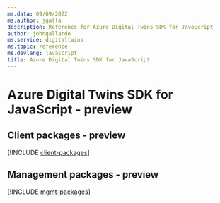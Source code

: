 ```yaml
---
ms.data: 09/09/2022
ms.author: jgalla
description: Reference for Azure Digital Twins SDK for JavaScript
author: johngallardo
ms.service: digitaltwins
ms.topic: reference
ms.devlang: javascript
title: Azure Digital Twins SDK for JavaScript
---
```

# Azure Digital Twins SDK for JavaScript - preview

## Client packages - preview
[!INCLUDE [client-packages](digital-twins-client-index.md)]
## Management packages - preview
[!INCLUDE [mgmt-packages](digital-twins-mgmt-index.md)]